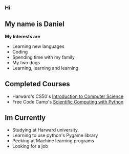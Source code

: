 ### Hi
## My name is Daniel

**My Interests are**
- Learning new languages
- Coding 
- Spending time with my family             
- My two dogs
- Learning, learning and learning

**Completed Courses**
---
- Harward's CS50's [Introduction to Computer Science](https://cs50.harvard.edu/certificates/b1347b96-c0b8-4fdd-872c-acac49389bba)
- Free Code Camp's [Scientific Computing with Python](https://freecodecamp.org/certification/dannivh3/scientific-computing-with-python-v7)

**Im Currently**
---
- Studying at Harward university.
- Learning to use python's Pygame library
- Peeking at Machine learning programs
- Looking for a job


<!---
dannivh3/dannivh3 is a ✨ special ✨ repository because its `README.md` (this file) appears on your GitHub profile.
You can click the Preview link to take a look at your changes.
--->
